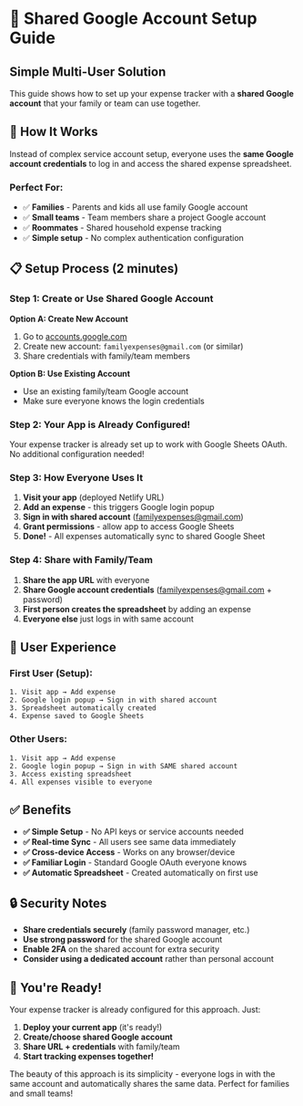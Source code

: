 # 👥 Shared Google Account Setup Guide

## Simple Multi-User Solution

This guide shows how to set up your expense tracker with a **shared Google account** that your family or team can use together.

## 🎯 How It Works

Instead of complex service account setup, everyone uses the **same Google account credentials** to log in and access the shared expense spreadsheet.

### **Perfect For:**
- ✅ **Families** - Parents and kids all use family Google account
- ✅ **Small teams** - Team members share a project Google account  
- ✅ **Roommates** - Shared household expense tracking
- ✅ **Simple setup** - No complex authentication configuration

## 📋 Setup Process (2 minutes)

### Step 1: Create or Use Shared Google Account

**Option A: Create New Account**
1. Go to [accounts.google.com](https://accounts.google.com)
2. Create new account: `familyexpenses@gmail.com` (or similar)
3. Share credentials with family/team members

**Option B: Use Existing Account**
- Use an existing family/team Google account
- Make sure everyone knows the login credentials

### Step 2: Your App is Already Configured!

Your expense tracker is already set up to work with Google Sheets OAuth. No additional configuration needed!

### Step 3: How Everyone Uses It

1. **Visit your app** (deployed Netlify URL)
2. **Add an expense** - this triggers Google login popup
3. **Sign in with shared account** (familyexpenses@gmail.com)
4. **Grant permissions** - allow app to access Google Sheets
5. **Done!** - All expenses automatically sync to shared Google Sheet

### Step 4: Share with Family/Team

1. **Share the app URL** with everyone
2. **Share Google account credentials** (familyexpenses@gmail.com + password)
3. **First person creates the spreadsheet** by adding an expense
4. **Everyone else** just logs in with same account

## 🔄 User Experience

### **First User (Setup):**
```
1. Visit app → Add expense
2. Google login popup → Sign in with shared account
3. Spreadsheet automatically created
4. Expense saved to Google Sheets
```

### **Other Users:**
```
1. Visit app → Add expense  
2. Google login popup → Sign in with SAME shared account
3. Access existing spreadsheet
4. All expenses visible to everyone
```

## ✅ Benefits

- **✅ Simple Setup** - No API keys or service accounts needed
- **✅ Real-time Sync** - All users see same data immediately
- **✅ Cross-device Access** - Works on any browser/device
- **✅ Familiar Login** - Standard Google OAuth everyone knows
- **✅ Automatic Spreadsheet** - Created automatically on first use

## 🔒 Security Notes

- **Share credentials securely** (family password manager, etc.)
- **Use strong password** for the shared Google account
- **Enable 2FA** on the shared account for extra security
- **Consider using a dedicated account** rather than personal account

## 🚀 You're Ready!

Your expense tracker is already configured for this approach. Just:

1. **Deploy your current app** (it's ready!)
2. **Create/choose shared Google account**
3. **Share URL + credentials** with family/team
4. **Start tracking expenses together!**

The beauty of this approach is its simplicity - everyone logs in with the same account and automatically shares the same data. Perfect for families and small teams!
